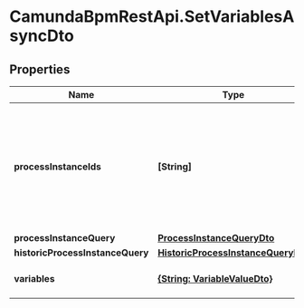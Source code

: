 # CamundaBpmRestApi.SetVariablesAsyncDto

## Properties

Name | Type | Description | Notes
------------ | ------------- | ------------- | -------------
**processInstanceIds** | **[String]** | A list of process instance ids that define a group of process instances to which the operation will set variables.  Please note that if &#x60;processInstanceIds&#x60;, &#x60;processInstanceQuery&#x60; and &#x60;historicProcessInstanceQuery&#x60; are defined, the resulting operation will be performed on the union of these sets. | [optional] 
**processInstanceQuery** | [**ProcessInstanceQueryDto**](ProcessInstanceQueryDto.md) |  | [optional] 
**historicProcessInstanceQuery** | [**HistoricProcessInstanceQueryDto**](HistoricProcessInstanceQueryDto.md) |  | [optional] 
**variables** | [**{String: VariableValueDto}**](VariableValueDto.md) | A variables the operation will set in the root scope of the process instances. | [optional] 


